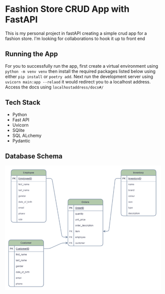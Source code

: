 # Fashion Store CRUD App with FastAPI
This is my personal project in fastAPI creating a simple crud app for a fashion store. I'm looking for collaborations to hook it up to front end

## Running the App
For you to successfully run the app, first create a virtual environment using `python -m venv venv` then install the required packages listed below using either `pip install` or `poetry add`. Next run the development server using `uvicorn main:app --relaod` it would redirect you to a localhost address. Access the docs using  `localhostaddress/docs#/`

## Tech Stack
- Python
- Fast API
- Uvicorn
- SQlite
- SQL ALchemy
- Pydantic

## Database Schema
![](db_schema.png)